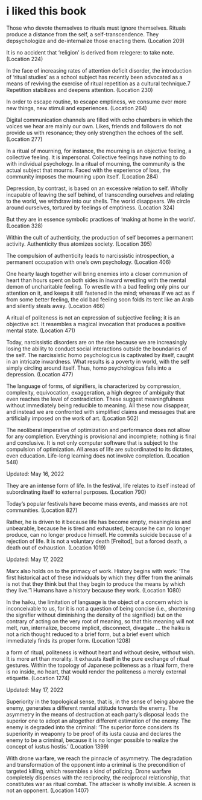# i liked this book

Those who devote themselves to rituals must ignore themselves. Rituals produce a distance from the self, a self-transcendence. They depsychologize and de-internalize those enacting them. (Location 209)

It is no accident that ‘religion’ is derived from relegere: to take note. (Location 224)

In the face of increasing rates of attention deficit disorder, the introduction of ‘ritual studies’ as a school subject has recently been advocated as a means of reviving the exercise of ritual repetition as a cultural technique.7 Repetition stabilizes and deepens attention. (Location 230)

In order to escape routine, to escape emptiness, we consume ever more new things, new stimuli and experiences. (Location 264)

Digital communication channels are filled with echo chambers in which the voices we hear are mainly our own. Likes, friends and followers do not provide us with resonance; they only strengthen the echoes of the self. (Location 277)

In a ritual of mourning, for instance, the mourning is an objective feeling, a collective feeling. It is impersonal. Collective feelings have nothing to do with individual psychology. In a ritual of mourning, the community is the actual subject that mourns. Faced with the experience of loss, the community imposes the mourning upon itself. (Location 284)

Depression, by contrast, is based on an excessive relation to self. Wholly incapable of leaving the self behind, of transcending ourselves and relating to the world, we withdraw into our shells. The world disappears. We circle around ourselves, tortured by feelings of emptiness. (Location 324)

But they are in essence symbolic practices of ‘making at home in the world’. (Location 328)

Within the cult of authenticity, the production of self becomes a permanent activity. Authenticity thus atomizes society. (Location 395)

The compulsion of authenticity leads to narcissistic introspection, a permanent occupation with one’s own psychology. (Location 406)

One hearty laugh together will bring enemies into a closer communion of heart than hours spent on both sides in inward wrestling with the mental demon of uncharitable feeling. To wrestle with a bad feeling only pins our attention on it, and keeps it still fastened in the mind; whereas if we act as if from some better feeling, the old bad feeling soon folds its tent like an Arab and silently steals away. (Location 466)

A ritual of politeness is not an expression of subjective feeling; it is an objective act. It resembles a magical invocation that produces a positive mental state. (Location 471)

Today, narcissistic disorders are on the rise because we are increasingly losing the ability to conduct social interactions outside the boundaries of the self. The narcissistic homo psychologicus is captivated by itself, caught in an intricate inwardness. What results is a poverty in world, with the self simply circling around itself. Thus, homo psychologicus falls into a depression. (Location 477)

The language of forms, of signifiers, is characterized by compression, complexity, equivocation, exaggeration, a high degree of ambiguity that even reaches the level of contradiction. These suggest meaningfulness without immediately being reducible to meaning. All these now disappear, and instead we are confronted with simplified claims and messages that are artificially imposed on the work of art. (Location 502)

The neoliberal imperative of optimization and performance does not allow for any completion. Everything is provisional and incomplete; nothing is final and conclusive. It is not only computer software that is subject to the compulsion of optimization. All areas of life are subordinated to its dictates, even education. Life-long learning does not involve completion. (Location 548)

Updated: May 16, 2022

They are an intense form of life. In the festival, life relates to itself instead of subordinating itself to external purposes. (Location 790)

Today’s popular festivals have become mass events, and masses are not communities. (Location 827)

Rather, he is driven to it because life has become empty, meaningless and unbearable, because he is tired and exhausted, because he can no longer produce, can no longer produce himself. He commits suicide because of a rejection of life. It is not a voluntary death [Freitod], but a forced death, a death out of exhaustion. (Location 1019)

Updated: May 17, 2022

Marx also holds on to the primacy of work. History begins with work: ‘The first historical act of these individuals by which they differ from the animals is not that they think but that they begin to produce the means by which they live.’1 Humans have a history because they work. (Location 1080)

In the haiku, the limitation of language is the object of a concern which is inconceivable to us, for it is not a question of being concise (i.e., shortening the signifier without diminishing the density of the signified) but on the contrary of acting on the very root of meaning, so that this meaning will not melt, run, internalize, become implicit, disconnect, divagate … the haiku is not a rich thought reduced to a brief form, but a brief event which immediately finds its proper form. (Location 1208)

a form of ritual, politeness is without heart and without desire, without wish. It is more art than morality. It exhausts itself in the pure exchange of ritual gestures. Within the topology of Japanese politeness as a ritual form, there is no inside, no heart, that would render the politeness a merely external etiquette. (Location 1274)

Updated: May 17, 2022

Superiority in the topological sense, that is, in the sense of being above the enemy, generates a different mental attitude towards the enemy. The asymmetry in the means of destruction at each party’s disposal leads the superior one to adopt an altogether different estimation of the enemy. The enemy is degraded into the criminal: ‘The superior force considers its superiority in weaponry to be proof of its iusta causa and declares the enemy to be a criminal, because it is no longer possible to realize the concept of iustus hostis.’ (Location 1399)

With drone warfare, we reach the pinnacle of asymmetry. The degradation and transformation of the opponent into a criminal is the precondition of targeted killing, which resembles a kind of policing. Drone warfare completely dispenses with the reciprocity, the reciprocal relationship, that constitutes war as ritual combat. The attacker is wholly invisible. A screen is not an opponent. (Location 1407)
